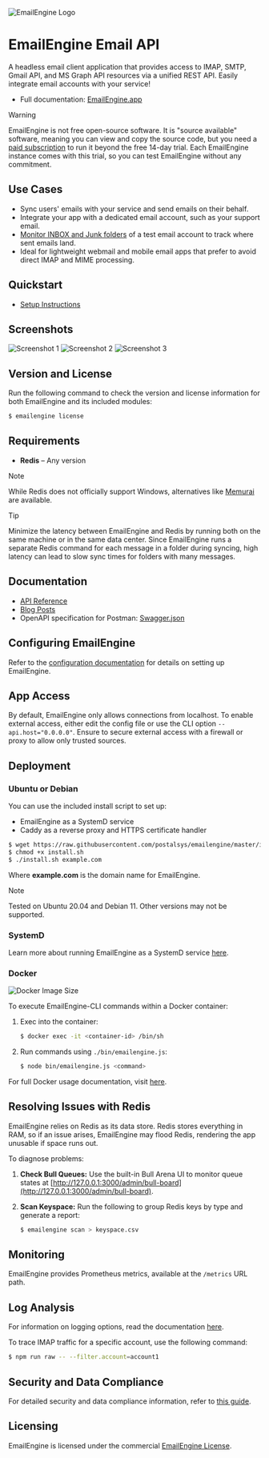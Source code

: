 ![EmailEngine Logo](https://raw.githubusercontent.com/postalsys/emailengine/master/static/logo/EmailEngine_logo_vert.png)

# EmailEngine Email API

A headless email client application that provides access to IMAP, SMTP, Gmail API, and MS Graph API resources via a unified REST API. Easily integrate email accounts with your service!

-   Full documentation: [EmailEngine.app](https://emailengine.app/)

> [!WARNING]
> EmailEngine is not free open-source software. It is "source available" software, meaning you can view and copy the source code, but you need a <a href="https://postalsys.com/plans">paid subscription</a> to run it beyond the free 14-day trial. Each EmailEngine instance comes with this trial, so you can test EmailEngine without any commitment.

## Use Cases

-   Sync users' emails with your service and send emails on their behalf.
-   Integrate your app with a dedicated email account, such as your support email.
-   [Monitor INBOX and Junk folders](https://docs.emailengine.app/measuging-inbox-spam-placement/) of a test email account to track where sent emails land.
-   Ideal for lightweight webmail and mobile email apps that prefer to avoid direct IMAP and MIME processing.

## Quickstart

-   [Setup Instructions](https://emailengine.app/set-up)

## Screenshots

![Screenshot 1](https://cldup.com/dC_4_suWrh.png)
![Screenshot 2](https://cldup.com/KibGXRw8Mm.png)
![Screenshot 3](https://cldup.com/mCxzWWjcLL.png)

## Version and License

Run the following command to check the version and license information for both EmailEngine and its included modules:

```bash
$ emailengine license
```

## Requirements

-   **Redis** – Any version

> [!NOTE]
> While Redis does not officially support Windows, alternatives like [Memurai](https://www.memurai.com/) are available.

> [!TIP]
> Minimize the latency between EmailEngine and Redis by running both on the same machine or in the same data center. Since EmailEngine runs a separate Redis command for each message in a folder during syncing, high latency can lead to slow sync times for folders with many messages.

## Documentation

-   [API Reference](https://api.emailengine.app/)
-   [Blog Posts](https://docs.emailengine.app/tag/email-engine/)
-   OpenAPI specification for Postman: [Swagger.json](https://api.emailengine.app/swagger.json)

## Configuring EmailEngine

Refer to the [configuration documentation](https://emailengine.app/configuration) for details on setting up EmailEngine.

## App Access

By default, EmailEngine only allows connections from localhost. To enable external access, either edit the config file or use the CLI option `--api.host="0.0.0.0"`. Ensure to secure external access with a firewall or proxy to allow only trusted sources.

## Deployment

### Ubuntu or Debian

You can use the included install script to set up:

-   EmailEngine as a SystemD service
-   Caddy as a reverse proxy and HTTPS certificate handler

```bash
$ wget https://raw.githubusercontent.com/postalsys/emailengine/master/install.sh
$ chmod +x install.sh
$ ./install.sh example.com
```

Where **example.com** is the domain name for EmailEngine.

> [!NOTE]
> Tested on Ubuntu 20.04 and Debian 11. Other versions may not be supported.

### SystemD

Learn more about running EmailEngine as a SystemD service [here](https://emailengine.app/system-d-service).

### Docker

![Docker Image Size](https://img.shields.io/docker/image-size/postalsys/emailengine/v2?label=Docker%20image%20size)

To execute EmailEngine-CLI commands within a Docker container:

1. Exec into the container:

    ```bash
    $ docker exec -it <container-id> /bin/sh
    ```

2. Run commands using `./bin/emailengine.js`:

    ```bash
    $ node bin/emailengine.js <command>
    ```

For full Docker usage documentation, visit [here](https://emailengine.app/docker).

## Resolving Issues with Redis

EmailEngine relies on Redis as its data store. Redis stores everything in RAM, so if an issue arises, EmailEngine may flood Redis, rendering the app unusable if space runs out.

To diagnose problems:

1. **Check Bull Queues:** Use the built-in Bull Arena UI to monitor queue states at [http://127.0.0.1:3000/admin/bull-board](http://127.0.0.1:3000/admin/bull-board).
2. **Scan Keyspace:** Run the following to group Redis keys by type and generate a report:

    ```bash
    $ emailengine scan > keyspace.csv
    ```

## Monitoring

EmailEngine provides Prometheus metrics, available at the `/metrics` URL path.

## Log Analysis

For information on logging options, read the documentation [here](https://emailengine.app/logging).

To trace IMAP traffic for a specific account, use the following command:

```bash
$ npm run raw -- --filter.account=account1
```

## Security and Data Compliance

For detailed security and data compliance information, refer to [this guide](https://docs.emailengine.app/data-compliance/).

## Licensing

EmailEngine is licensed under the commercial [EmailEngine License](./LICENSE_EMAILENGINE.txt).
